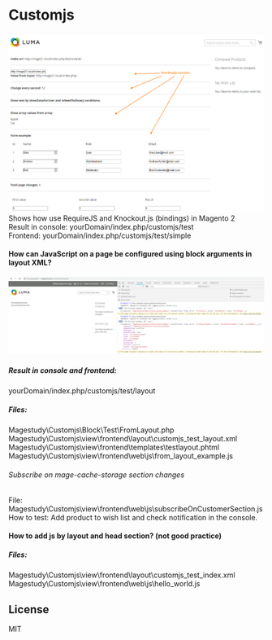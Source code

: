 # Customjs
![Sample](https://github.com/nans/devdocs/blob/master/Magestudy/Customjs.png "Customjs page screenshot")  
Shows how use RequireJS and Knockout.js (bindings) in Magento 2  
Result in console: yourDomain/index.php/customjs/test  
Frontend: yourDomain/index.php/customjs/test/simple

#### How can JavaScript on a page be configured using block arguments in layout XML?  
![Sample](https://github.com/nans/devdocs/blob/master/Magestudy/CustomJsFromLayout.png "Customjs page screenshot")  
##### Result in console and frontend:  
yourDomain/index.php/customjs/test/layout  

##### Files:  
Magestudy\Customjs\Block\Test\FromLayout.php  
Magestudy\Customjs\view\frontend\layout\customjs_test_layout.xml  
Magestudy\Customjs\view\frontend\templates\testlayout.phtml  
Magestudy\Customjs\view\frontend\web\js\from_layout_example.js  

###### Subscribe on mage-cache-storage section changes  
File: Magestudy\Customjs\view\frontend\web\js\subscribeOnCustomerSection.js  
How to test: Add product to wish list and check notification in the console.  

#### How to add js by layout and head section? (not good practice)  

##### Files:  
Magestudy\Customjs\view\frontend\layout\customjs_test_index.xml  
Magestudy\Customjs\view\frontend\web\js\hello_world.js  

License
----
MIT
